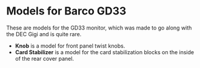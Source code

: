 # Models for Barco GD33

These are models for the GD33 monitor, which was made to go along with the DEC Gigi and is quite rare.

- **Knob** is a model for front panel twist knobs.
- **Card Stabilizer** is a model for the card stabilization blocks on the inside of the rear cover panel.

